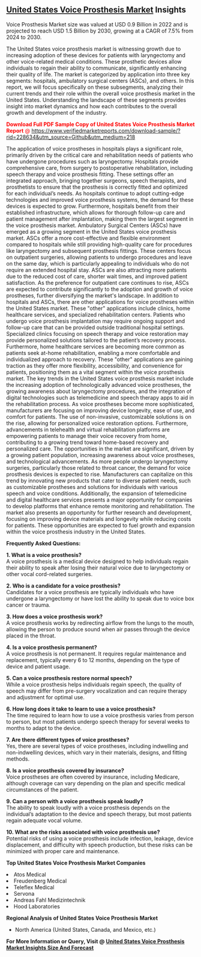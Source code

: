 <h2><a href="https://www.verifiedmarketreports.com/download-sample/?rid=228634&amp;utm_source=Github&amp;utm_medium=218" target="_blank">United States Voice Prosthesis Market</a> Insights</h2><p>Voice Prosthesis Market size was valued at USD 0.9 Billion in 2022 and is projected to reach USD 1.5 Billion by 2030, growing at a CAGR of 7.5% from 2024 to 2030.</p><p><p>The United States voice prosthesis market is witnessing growth due to increasing adoption of these devices for patients with laryngectomy and other voice-related medical conditions. These prosthetic devices allow individuals to regain their ability to communicate, significantly enhancing their quality of life. The market is categorized by application into three key segments: hospitals, ambulatory surgical centers (ASCs), and others. In this report, we will focus specifically on these subsegments, analyzing their current trends and their role within the overall voice prosthesis market in the United States. Understanding the landscape of these segments provides insight into market dynamics and how each contributes to the overall growth and development of the industry. <p><span class=""><span style="color: #ff0000;"><strong>Download Full PDF Sample Copy of United States Voice Prosthesis Market Report</strong> @ </span><a href="https://www.verifiedmarketreports.com/download-sample/?rid=228634&amp;utm_source=Github&amp;utm_medium=218" target="_blank">https://www.verifiedmarketreports.com/download-sample/?rid=228634&amp;utm_source=Github&amp;utm_medium=218</a></span></p> The application of voice prostheses in hospitals plays a significant role, primarily driven by the critical care and rehabilitation needs of patients who have undergone procedures such as laryngectomy. Hospitals provide comprehensive care, from surgery to postoperative rehabilitation, including speech therapy and voice prosthesis fitting. These settings offer an integrated approach, bringing together surgeons, speech therapists, and prosthetists to ensure that the prosthesis is correctly fitted and optimized for each individual’s needs. As hospitals continue to adopt cutting-edge technologies and improved voice prosthesis systems, the demand for these devices is expected to grow. Furthermore, hospitals benefit from their established infrastructure, which allows for thorough follow-up care and patient management after implantation, making them the largest segment in the voice prosthesis market. Ambulatory Surgical Centers (ASCs) have emerged as a growing segment in the United States voice prosthesis market. ASCs offer a more cost-effective and flexible environment compared to hospitals while still providing high-quality care for procedures like laryngectomy and subsequent prosthesis fittings. These centers focus on outpatient surgeries, allowing patients to undergo procedures and leave on the same day, which is particularly appealing to individuals who do not require an extended hospital stay. ASCs are also attracting more patients due to the reduced cost of care, shorter wait times, and improved patient satisfaction. As the preference for outpatient care continues to rise, ASCs are expected to contribute significantly to the adoption and growth of voice prostheses, further diversifying the market's landscape. In addition to hospitals and ASCs, there are other applications for voice prostheses within the United States market. These "other" applications include clinics, home healthcare services, and specialized rehabilitation centers. Patients who undergo voice prosthesis implantation may require ongoing support and follow-up care that can be provided outside traditional hospital settings. Specialized clinics focusing on speech therapy and voice restoration may provide personalized solutions tailored to the patient’s recovery process. Furthermore, home healthcare services are becoming more common as patients seek at-home rehabilitation, enabling a more comfortable and individualized approach to recovery. These "other" applications are gaining traction as they offer more flexibility, accessibility, and convenience for patients, positioning them as a vital segment within the voice prosthesis market. The key trends in the United States voice prosthesis market include the increasing adoption of technologically advanced voice prostheses, the growing awareness about laryngectomy procedures, and the integration of digital technologies such as telemedicine and speech therapy apps to aid in the rehabilitation process. As voice prostheses become more sophisticated, manufacturers are focusing on improving device longevity, ease of use, and comfort for patients. The use of non-invasive, customizable solutions is on the rise, allowing for personalized voice restoration options. Furthermore, advancements in telehealth and virtual rehabilitation platforms are empowering patients to manage their voice recovery from home, contributing to a growing trend toward home-based recovery and personalized care. The opportunities in the market are significant, driven by a growing patient population, increasing awareness about voice prostheses, and technological advancements. As more people undergo laryngectomy surgeries, particularly those related to throat cancer, the demand for voice prosthesis devices is expected to rise. Manufacturers can capitalize on this trend by innovating new products that cater to diverse patient needs, such as customizable prostheses and solutions for individuals with various speech and voice conditions. Additionally, the expansion of telemedicine and digital healthcare services presents a major opportunity for companies to develop platforms that enhance remote monitoring and rehabilitation. The market also presents an opportunity for further research and development, focusing on improving device materials and longevity while reducing costs for patients. These opportunities are expected to fuel growth and expansion within the voice prosthesis industry in the United States. <p><b>Frequently Asked Questions:</b></p> <p><b>1. What is a voice prosthesis?</b><br> A voice prosthesis is a medical device designed to help individuals regain their ability to speak after losing their natural voice due to laryngectomy or other vocal cord-related surgeries.</p> <p><b>2. Who is a candidate for a voice prosthesis?</b><br> Candidates for a voice prosthesis are typically individuals who have undergone a laryngectomy or have lost the ability to speak due to voice box cancer or trauma.</p> <p><b>3. How does a voice prosthesis work?</b><br> A voice prosthesis works by redirecting airflow from the lungs to the mouth, allowing the person to produce sound when air passes through the device placed in the throat.</p> <p><b>4. Is a voice prosthesis permanent?</b><br> A voice prosthesis is not permanent. It requires regular maintenance and replacement, typically every 6 to 12 months, depending on the type of device and patient usage.</p> <p><b>5. Can a voice prosthesis restore normal speech?</b><br> While a voice prosthesis helps individuals regain speech, the quality of speech may differ from pre-surgery vocalization and can require therapy and adjustment for optimal use.</p> <p><b>6. How long does it take to learn to use a voice prosthesis?</b><br> The time required to learn how to use a voice prosthesis varies from person to person, but most patients undergo speech therapy for several weeks to months to adapt to the device.</p> <p><b>7. Are there different types of voice prostheses?</b><br> Yes, there are several types of voice prostheses, including indwelling and non-indwelling devices, which vary in their materials, designs, and fitting methods.</p> <p><b>8. Is a voice prosthesis covered by insurance?</b><br> Voice prostheses are often covered by insurance, including Medicare, although coverage can vary depending on the plan and specific medical circumstances of the patient.</p> <p><b>9. Can a person with a voice prosthesis speak loudly?</b><br> The ability to speak loudly with a voice prosthesis depends on the individual’s adaptation to the device and speech therapy, but most patients regain adequate vocal volume.</p> <p><b>10. What are the risks associated with voice prosthesis use?</b><br> Potential risks of using a voice prosthesis include infection, leakage, device displacement, and difficulty with speech production, but these risks can be minimized with proper care and maintenance.</p></p><p><strong>Top United States Voice Prosthesis Market Companies</strong></p><div data-test-id=""><p><li>Atos Medical</li><li> Freudenberg Medical</li><li> Teleflex Medical</li><li> Servona</li><li> Andreas Fahl Medizintechnik</li><li> Hood Laboratories</li></p><div><strong>Regional Analysis of&nbsp;United States Voice Prosthesis Market</strong></div><ul><li dir="ltr"><p dir="ltr">North America&nbsp;(United States, Canada, and Mexico, etc.)</p></li></ul><p><strong>For More Information or Query, Visit @&nbsp;</strong><strong><a href="https://www.verifiedmarketreports.com/product/voice-prosthesis-market/?utm_source=Github&amp;utm_medium=218" target="_blank">United States Voice Prosthesis Market Insights Size And Forecast</a></strong></p></div>
